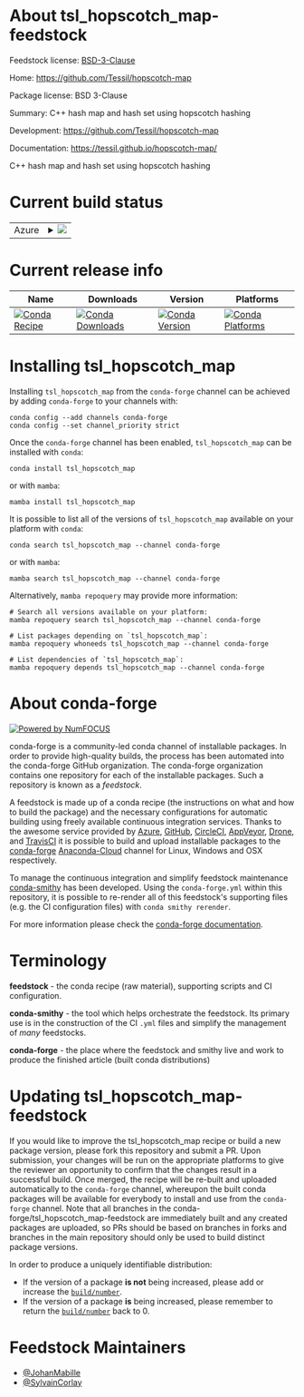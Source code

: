 About tsl_hopscotch_map-feedstock
=================================

Feedstock license: [BSD-3-Clause](https://github.com/conda-forge/tsl_hopscotch_map-feedstock/blob/main/LICENSE.txt)

Home: https://github.com/Tessil/hopscotch-map

Package license: BSD 3-Clause

Summary: C++ hash map and hash set using hopscotch hashing

Development: https://github.com/Tessil/hopscotch-map

Documentation: https://tessil.github.io/hopscotch-map/

C++ hash map and hash set using hopscotch hashing

Current build status
====================


<table>
    
  <tr>
    <td>Azure</td>
    <td>
      <details>
        <summary>
          <a href="https://dev.azure.com/conda-forge/feedstock-builds/_build/latest?definitionId=2265&branchName=main">
            <img src="https://dev.azure.com/conda-forge/feedstock-builds/_apis/build/status/tsl_hopscotch_map-feedstock?branchName=main">
          </a>
        </summary>
        <table>
          <thead><tr><th>Variant</th><th>Status</th></tr></thead>
          <tbody><tr>
              <td>linux_64</td>
              <td>
                <a href="https://dev.azure.com/conda-forge/feedstock-builds/_build/latest?definitionId=2265&branchName=main">
                  <img src="https://dev.azure.com/conda-forge/feedstock-builds/_apis/build/status/tsl_hopscotch_map-feedstock?branchName=main&jobName=linux&configuration=linux%20linux_64_" alt="variant">
                </a>
              </td>
            </tr><tr>
              <td>osx_64</td>
              <td>
                <a href="https://dev.azure.com/conda-forge/feedstock-builds/_build/latest?definitionId=2265&branchName=main">
                  <img src="https://dev.azure.com/conda-forge/feedstock-builds/_apis/build/status/tsl_hopscotch_map-feedstock?branchName=main&jobName=osx&configuration=osx%20osx_64_" alt="variant">
                </a>
              </td>
            </tr><tr>
              <td>win_64</td>
              <td>
                <a href="https://dev.azure.com/conda-forge/feedstock-builds/_build/latest?definitionId=2265&branchName=main">
                  <img src="https://dev.azure.com/conda-forge/feedstock-builds/_apis/build/status/tsl_hopscotch_map-feedstock?branchName=main&jobName=win&configuration=win%20win_64_" alt="variant">
                </a>
              </td>
            </tr>
          </tbody>
        </table>
      </details>
    </td>
  </tr>
</table>

Current release info
====================

| Name | Downloads | Version | Platforms |
| --- | --- | --- | --- |
| [![Conda Recipe](https://img.shields.io/badge/recipe-tsl_hopscotch_map-green.svg)](https://anaconda.org/conda-forge/tsl_hopscotch_map) | [![Conda Downloads](https://img.shields.io/conda/dn/conda-forge/tsl_hopscotch_map.svg)](https://anaconda.org/conda-forge/tsl_hopscotch_map) | [![Conda Version](https://img.shields.io/conda/vn/conda-forge/tsl_hopscotch_map.svg)](https://anaconda.org/conda-forge/tsl_hopscotch_map) | [![Conda Platforms](https://img.shields.io/conda/pn/conda-forge/tsl_hopscotch_map.svg)](https://anaconda.org/conda-forge/tsl_hopscotch_map) |

Installing tsl_hopscotch_map
============================

Installing `tsl_hopscotch_map` from the `conda-forge` channel can be achieved by adding `conda-forge` to your channels with:

```
conda config --add channels conda-forge
conda config --set channel_priority strict
```

Once the `conda-forge` channel has been enabled, `tsl_hopscotch_map` can be installed with `conda`:

```
conda install tsl_hopscotch_map
```

or with `mamba`:

```
mamba install tsl_hopscotch_map
```

It is possible to list all of the versions of `tsl_hopscotch_map` available on your platform with `conda`:

```
conda search tsl_hopscotch_map --channel conda-forge
```

or with `mamba`:

```
mamba search tsl_hopscotch_map --channel conda-forge
```

Alternatively, `mamba repoquery` may provide more information:

```
# Search all versions available on your platform:
mamba repoquery search tsl_hopscotch_map --channel conda-forge

# List packages depending on `tsl_hopscotch_map`:
mamba repoquery whoneeds tsl_hopscotch_map --channel conda-forge

# List dependencies of `tsl_hopscotch_map`:
mamba repoquery depends tsl_hopscotch_map --channel conda-forge
```


About conda-forge
=================

[![Powered by
NumFOCUS](https://img.shields.io/badge/powered%20by-NumFOCUS-orange.svg?style=flat&colorA=E1523D&colorB=007D8A)](https://numfocus.org)

conda-forge is a community-led conda channel of installable packages.
In order to provide high-quality builds, the process has been automated into the
conda-forge GitHub organization. The conda-forge organization contains one repository
for each of the installable packages. Such a repository is known as a *feedstock*.

A feedstock is made up of a conda recipe (the instructions on what and how to build
the package) and the necessary configurations for automatic building using freely
available continuous integration services. Thanks to the awesome service provided by
[Azure](https://azure.microsoft.com/en-us/services/devops/), [GitHub](https://github.com/),
[CircleCI](https://circleci.com/), [AppVeyor](https://www.appveyor.com/),
[Drone](https://cloud.drone.io/welcome), and [TravisCI](https://travis-ci.com/)
it is possible to build and upload installable packages to the
[conda-forge](https://anaconda.org/conda-forge) [Anaconda-Cloud](https://anaconda.org/)
channel for Linux, Windows and OSX respectively.

To manage the continuous integration and simplify feedstock maintenance
[conda-smithy](https://github.com/conda-forge/conda-smithy) has been developed.
Using the ``conda-forge.yml`` within this repository, it is possible to re-render all of
this feedstock's supporting files (e.g. the CI configuration files) with ``conda smithy rerender``.

For more information please check the [conda-forge documentation](https://conda-forge.org/docs/).

Terminology
===========

**feedstock** - the conda recipe (raw material), supporting scripts and CI configuration.

**conda-smithy** - the tool which helps orchestrate the feedstock.
                   Its primary use is in the construction of the CI ``.yml`` files
                   and simplify the management of *many* feedstocks.

**conda-forge** - the place where the feedstock and smithy live and work to
                  produce the finished article (built conda distributions)


Updating tsl_hopscotch_map-feedstock
====================================

If you would like to improve the tsl_hopscotch_map recipe or build a new
package version, please fork this repository and submit a PR. Upon submission,
your changes will be run on the appropriate platforms to give the reviewer an
opportunity to confirm that the changes result in a successful build. Once
merged, the recipe will be re-built and uploaded automatically to the
`conda-forge` channel, whereupon the built conda packages will be available for
everybody to install and use from the `conda-forge` channel.
Note that all branches in the conda-forge/tsl_hopscotch_map-feedstock are
immediately built and any created packages are uploaded, so PRs should be based
on branches in forks and branches in the main repository should only be used to
build distinct package versions.

In order to produce a uniquely identifiable distribution:
 * If the version of a package **is not** being increased, please add or increase
   the [``build/number``](https://docs.conda.io/projects/conda-build/en/latest/resources/define-metadata.html#build-number-and-string).
 * If the version of a package **is** being increased, please remember to return
   the [``build/number``](https://docs.conda.io/projects/conda-build/en/latest/resources/define-metadata.html#build-number-and-string)
   back to 0.

Feedstock Maintainers
=====================

* [@JohanMabille](https://github.com/JohanMabille/)
* [@SylvainCorlay](https://github.com/SylvainCorlay/)

